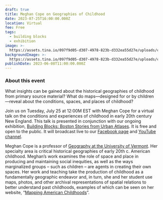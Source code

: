```yaml
---
draft: true
title: Meghan Cope on Geographies of Childhood
date: 2023-07-25T16:00:00.000Z
location: Virtual
fee: Free
tags:
  - building blocks
  - exhibition
image: >-
  https://assets.tina.io/097f9d05-d307-4978-823b-d332ea55d27e/uploads/cropped-playground.jpeg
backgroundImage: >-
  https://assets.tina.io/097f9d05-d307-4978-823b-d332ea55d27e/uploads/cropped-playground.jpeg
publishDate: 2023-06-08T11:00:00.000Z
---
```


### About this event

What insights can be gained about the historical geographies of childhood from primary source material? What do maps—designed for or by children—reveal about the conditions, spaces, and places of childhood?

Join us on Tuesday, July 25 at 12:00M EST with Meghan Cope for a virtual talk on the conditions and experiences of childhood in early 20th century New England.  This talk is presented in conjunction with our ongoing exhibition, [Building Blocks: Boston Stories from Urban Atlases](https://www.leventhalmap.org/digital-exhibitions/building-blocks/). It is free and open to the public. It will broadcast live to our [Facebook page](https://www.facebook.com/bplmaps) and [YouTube channel](https://www.youtube.com/@LeventhalMapEducationCenter).

Meghan Cope is a professor of [Geography at the University of Vermont](https://www.uvm.edu/cas/geography/profiles/meghan-cope). Her specialty area is critical historical geographies of early 20th c. American childhood. Meghan’s work examines the role of space and place in producing and maintaining social inequities, as well as the ways marginalized groups – such as children – are agents in creating their own spaces. Her work and teaching take the production of childhood as a fundamentally geographic endeavor and, in turn, she and her student use maps, photos, and other archival representations of spatial relations to better understand past childhoods, examples of which can be seen on her website, “[Mapping American Childhoods](https://blog.uvm.edu/mcope-childhoods/)”.
